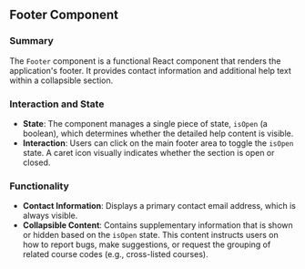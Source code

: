 ## Footer Component

### Summary

The `Footer` component is a functional React component that renders the application's footer. It provides contact information and additional help text within a collapsible section.

### Interaction and State

-   **State**: The component manages a single piece of state, `isOpen` (a boolean), which determines whether the detailed help content is visible.
-   **Interaction**: Users can click on the main footer area to toggle the `isOpen` state. A caret icon visually indicates whether the section is open or closed.

### Functionality

-   **Contact Information**: Displays a primary contact email address, which is always visible.
-   **Collapsible Content**: Contains supplementary information that is shown or hidden based on the `isOpen` state. This content instructs users on how to report bugs, make suggestions, or request the grouping of related course codes (e.g., cross-listed courses).